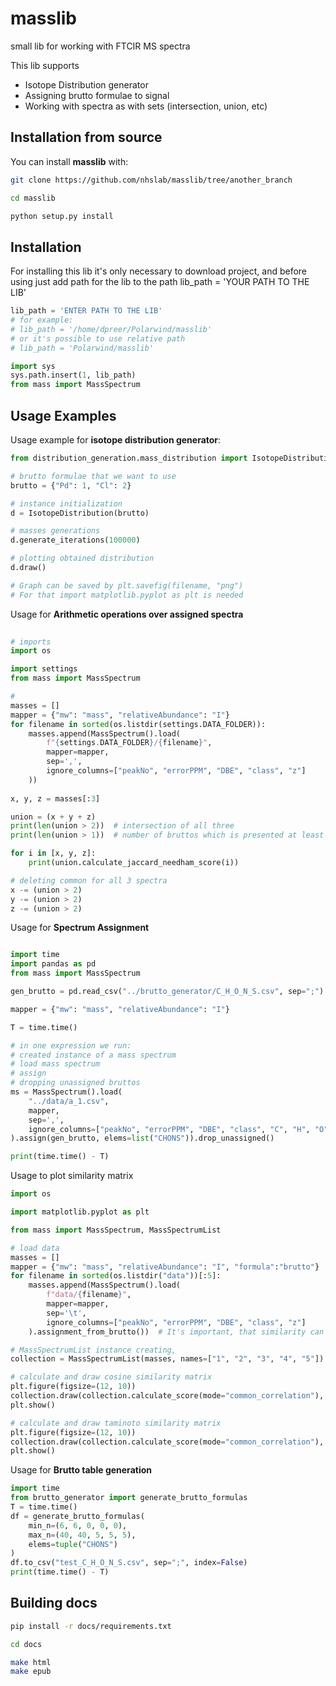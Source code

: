 # masslib

small lib for working with FTCIR MS spectra

This lib supports
<ul>
    <li> Isotope Distribution generator </li>
    <li> Assigning brutto formulae to signal </li>
    <li> Working with spectra as with sets (intersection, union, etc) </li>
</ul>

<h2>Installation from source</h2>

You can install **masslib** with:

```sh
git clone https://github.com/nhslab/masslib/tree/another_branch

cd masslib

python setup.py install
```


<h2>Installation</h2>

For installing this lib it's only necessary to download project, and before using just add path for the lib to the path
lib_path = 'YOUR PATH TO THE LIB'

```python
lib_path = 'ENTER PATH TO THE LIB'
# for example:
# lib_path = '/home/dpreer/Polarwind/masslib'
# or it's possible to use relative path
# lib_path = 'Polarwind/masslib'

import sys
sys.path.insert(1, lib_path)
from mass import MassSpectrum
```

<h2>Usage Examples</h2>

Usage example for <b>isotope distribution generator</b>:
```python
from distribution_generation.mass_distribution import IsotopeDistribution

# brutto formulae that we want to use
brutto = {"Pd": 1, "Cl": 2}

# instance initialization
d = IsotopeDistribution(brutto)

# masses generations
d.generate_iterations(100000)

# plotting obtained distribution
d.draw()

# Graph can be saved by plt.savefig(filename, "png")
# For that import matplotlib.pyplot as plt is needed
```

Usage for <b>Arithmetic operations over assigned spectra</b>
```python
    
# imports
import os

import settings
from mass import MassSpectrum

#
masses = []
mapper = {"mw": "mass", "relativeAbundance": "I"}
for filename in sorted(os.listdir(settings.DATA_FOLDER)):
    masses.append(MassSpectrum().load(
        f"{settings.DATA_FOLDER}/{filename}",
        mapper=mapper,
        sep=',',
        ignore_columns=["peakNo", "errorPPM", "DBE", "class", "z"]
    ))
    
x, y, z = masses[:3]

union = (x + y + z)
print(len(union > 2))  # intersection of all three
print(len(union > 1))  # number of bruttos which is presented at least 2 out of 3 spectra

for i in [x, y, z]:
    print(union.calculate_jaccard_needham_score(i))

# deleting common for all 3 spectra
x -= (union > 2)
y -= (union > 2)
z -= (union > 2)
```

Usage for <b>Spectrum Assignment</b>
```python

import time
import pandas as pd
from mass import MassSpectrum

gen_brutto = pd.read_csv("../brutto_generator/C_H_O_N_S.csv", sep=";")

mapper = {"mw": "mass", "relativeAbundance": "I"}

T = time.time()

# in one expression we run:
# created instance of a mass spectrum
# load mass spectrum
# assign
# dropping unassigned bruttos
ms = MassSpectrum().load(
    "../data/a_1.csv",
    mapper,
    sep=',',
    ignore_columns=["peakNo", "errorPPM", "DBE", "class", "C", "H", "O", "N", "S", "z"]
).assign(gen_brutto, elems=list("CHONS")).drop_unassigned()

print(time.time() - T)
```

Usage to plot similarity matrix

```python
import os

import matplotlib.pyplot as plt

from mass import MassSpectrum, MassSpectrumList

# load data
masses = []
mapper = {"mw": "mass", "relativeAbundance": "I", "formula":"brutto"}
for filename in sorted(os.listdir("data"))[:5]:
    masses.append(MassSpectrum().load(
        f"data/{filename}",
        mapper=mapper,
        sep='\t',
        ignore_columns=["peakNo", "errorPPM", "DBE", "class", "z"]
    ).assignment_from_brutto())  # It's important, that similarity can be calculated only by formulae

# MassSpectrumList instance creating, 
collection = MassSpectrumList(masses, names=["1", "2", "3", "4", "5"])

# calculate and draw cosine similarity matrix
plt.figure(figsize=(12, 10))
collection.draw(collection.calculate_score(mode="common_correlation"), title="cosine")
plt.show()

# calculate and draw taminoto similarity matrix
plt.figure(figsize=(12, 10))
collection.draw(collection.calculate_score(mode="common_correlation"), title="tanimoto")
plt.show()

```

Usage for <b>Brutto table generation</b>


```python
import time
from brutto_generator import generate_brutto_formulas
T = time.time()
df = generate_brutto_formulas(
    min_n=(6, 6, 0, 0, 0),
    max_n=(40, 40, 5, 5, 5),
    elems=tuple("CHONS")
)
df.to_csv("test_C_H_O_N_S.csv", sep=";", index=False)
print(time.time() - T)

```

<h2>Building docs</h2>

```sh
pip install -r docs/requirements.txt

cd docs

make html
make epub
```